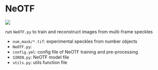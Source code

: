 # NeOTF

![](https://arxiv.org/html/2507.22328v2/figures/algorithm-pipeline.png)

run `NeOTF.py` to train and reconstruct images from multi-frame speckles

* `num_mask/*.tif`: experimental speckles from number objects 
* `NeOTF.py`: 
* `config.yml`: config file of NeOTF training and pre-processing
* `SIREN.py`: NeOTF model file
* `utils.py`: utils function file
